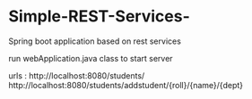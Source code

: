 # Simple-REST-Services-

Spring boot application based on rest services

run webApplication.java class to start server

urls : http://localhost:8080/students/
       http://localhost:8080/students/addstudent/{roll}/{name}/{dept}

